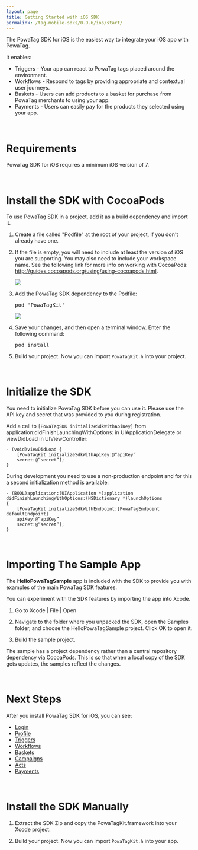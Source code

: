 ```yaml
---
layout: page
title: Getting Started with iOS SDK
permalink: /tag-mobile-sdks/0.9.6/ios/start/
---
```


The PowaTag SDK for iOS is the easiest way to integrate your iOS app with PowaTag.

It enables:

* Triggers - Your app can react to PowaTag tags placed around the environment.
* Workflows - Respond to tags by providing appropriate and contextual user journeys.
* Baskets - Users can add products to a basket for purchase from PowaTag merchants to using your app.
* Payments - Users can easily pay for the products they selected using your app.

<br />

# Requirements

PowaTag SDK for iOS requires a minimum iOS version of 7.

<br />

# Install the SDK with CocoaPods

To use PowaTag SDK in a project, add it as a build dependency and import it.

1. Create a file called "Podfile" at the root of your project, if you don't already have one.

2. If the file is empty, you will need to include at least the version of iOS you are supporting. You may also need to include your workspace name. See the following link for more info on working with CocoaPods: http://guides.cocoapods.org/using/using-cocoapods.html.

    <img src="{{ '/images/powatag_mobile_sdks_ios_start_new_podfile.png' | prepend: site.baseurl }}" />

3. Add the PowaTag SDK dependency to the Podfile:

    <pre>pod 'PowaTagKit'</pre>

    <img src="{{ '/images/powatag_mobile_sdks_ios_start_podfile.png' | prepend: site.baseurl }}" />

4. Save your changes, and then open a terminal window. Enter the following command:

    <pre>pod install</pre>

5. Build your project. Now you can import `PowaTagKit.h` into your project.

<br />

# Initialize the SDK

You need to initialize PowaTag SDK before you can use it.  Please use the API key and secret that was provided to you during registration.


Add a call to `[PowaTagSDK initializeSdkWithApiKey]` from application:didFinishLaunchingWithOptions: in UIApplicationDelegate or viewDidLoad in UIViewController:

	- (void)viewDidLoad {
		[PowaTagKit initializeSdkWithApiKey:@“apiKey”
		secret:@“secret”];
	}


During development you need to use a non-production endpoint and for this a second initialization method is available:

	- (BOOL)application:(UIApplication *)application
    didFinishLaunchingWithOptions:(NSDictionary *)launchOptions
	{
		[PowaTagKit initializeSdkWithEndpoint:[PowaTagEndpoint defaultEndpoint]
		apiKey:@“apiKey”
		secret:@“secret”];
    }

<br />

# Importing The Sample App

The **HelloPowaTagSample** app is included with the SDK to provide you with examples of the main PowaTag SDK features.

You can experiment with the SDK features by importing the app into Xcode.

1. Go to Xcode \| File \| Open

2. Navigate to the folder where you unpacked the SDK, open the Samples folder, and choose the HelloPowaTagSample project. Click OK to open it.

3. Build the sample project.

The sample has a project dependency rather than a central repository dependency via CocoaPods. This is so that when a local copy of the SDK gets updates, the samples reflect the changes.

<br />

# Next Steps

After you install PowaTag SDK for iOS, you can see:

* [Login]({{site.baseurl}}/tag-mobile-sdks/0.9.6/ios/login/)
* [Profile]({{site.baseurl}}/tag-mobile-sdks/0.9.6/ios/profile/)
* [Triggers]({{site.baseurl}}/tag-mobile-sdks/0.9.6/ios/triggers/)
* [Workflows]({{site.baseurl}}/tag-mobile-sdks/0.9.6/ios/workflows/)
* [Baskets]({{site.baseurl}}/tag-mobile-sdks/0.9.6/ios/baskets/)
* [Campaigns]({{site.baseurl}}/tag-mobile-sdks/0.9.6/ios/campaigns/)
* [Acts]({{site.baseurl}}/tag-mobile-sdks/0.9.6/ios/acts/)
* [Payments]({{site.baseurl}}/tag-mobile-sdks/0.9.6/ios/payments/)

<br />

# Install the SDK Manually

1. Extract the SDK Zip and copy the PowaTagKit.framework into your Xcode project.

2. Build your project. Now you can import `PowaTagKit.h` into your app.
